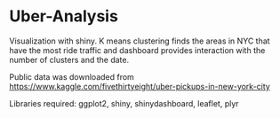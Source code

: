 # Uber-Analysis
Visualization with shiny. K means clustering finds the areas in NYC that have the most ride traffic and dashboard provides interaction with the number of clusters and the date.

Public data was downloaded from https://www.kaggle.com/fivethirtyeight/uber-pickups-in-new-york-city

Libraries required: ggplot2, shiny, shinydashboard, leaflet, plyr
